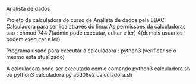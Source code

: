 Analista de dados

Projeto de calculadora do curso de Analista de dados pela EBAC
Calculadora para ser lida através do linux
As permissoes da calculadoras sao :
chmod 744 7(admin pode executar, editar e ler) 4(demais usuarios podem executar e ler)

Programa usado para executar
a calculadora : python3 (verificar se o mesmo esta atualizado)

A calculadora pode ser executada com o comando python3 calculadora.sh ou
python3 calculadora.py
a5d08e2
calculadora.sh

